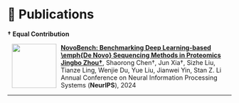 
# 📃 Publications 

**&dagger; Equal Contribution**  

<dl>
  <dt><img align="left" width="100" 
hspace="10" wspace="20" src="../images/nips24/novobench.png">
</dt>
  <dd><a href="https://arxiv.org/abs/2406.11906"><strong> NovoBench: Benchmarking Deep Learning-based \emph{De Novo} Sequencing Methods in Proteomics
</strong></a></dd>
<dd><strong><u>Jingbo Zhou&dagger;</u></strong>, Shaorong Chen&dagger;, Jun Xia&dagger;, Sizhe Liu, Tianze Ling, Wenjie Du, Yue Liu, Jianwei Yin, Stan Z. Li</dd>
     <dd>Annual Conference on Neural Information Processing Systems (<strong>NeurIPS</strong>), 2024</dd>
</dl>


<hr >